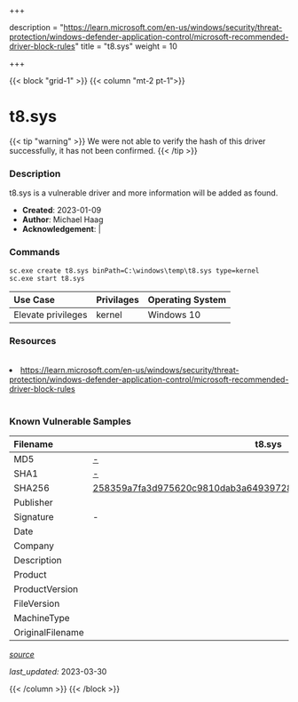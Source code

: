 +++

description = "https://learn.microsoft.com/en-us/windows/security/threat-protection/windows-defender-application-control/microsoft-recommended-driver-block-rules"
title = "t8.sys"
weight = 10

+++


{{< block "grid-1" >}}
{{< column "mt-2 pt-1">}}


# t8.sys 


{{< tip "warning" >}}
We were not able to verify the hash of this driver successfully, it has not been confirmed.
{{< /tip >}}


### Description

t8.sys is a vulnerable driver and more information will be added as found.

- **Created**: 2023-01-09
- **Author**: Michael Haag
- **Acknowledgement**:  | [](https://twitter.com/)

### Commands

```
sc.exe create t8.sys binPath=C:\windows\temp\t8.sys type=kernel
sc.exe start t8.sys
```

| Use Case | Privilages | Operating System | 
|:---- | ---- | ---- |
| Elevate privileges | kernel | Windows 10 |

### Resources
<br>
<li><a href=" https://learn.microsoft.com/en-us/windows/security/threat-protection/windows-defender-application-control/microsoft-recommended-driver-block-rules"> https://learn.microsoft.com/en-us/windows/security/threat-protection/windows-defender-application-control/microsoft-recommended-driver-block-rules</a></li>
<br>

### Known Vulnerable Samples

| Filename | t8.sys |
|:---- | ---- | 
| MD5 | <a href="https://www.virustotal.com/gui/file/-">-</a> |
| SHA1 | <a href="https://www.virustotal.com/gui/file/-">-</a> |
| SHA256 | <a href="https://www.virustotal.com/gui/file/258359a7fa3d975620c9810dab3a6493972876a024135feaf3ac8482179b2e79">258359a7fa3d975620c9810dab3a6493972876a024135feaf3ac8482179b2e79</a> |
| Publisher |  |
| Signature | -   |
| Date |  |
| Company |  |
| Description |  |
| Product |  |
| ProductVersion |  |
| FileVersion |  |
| MachineType |  |
| OriginalFilename |  |



[*source*](https://github.com/magicsword-io/LOLDrivers/tree/main/yaml/t8.sys.yml)

*last_updated:* 2023-03-30








{{< /column >}}
{{< /block >}}
